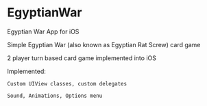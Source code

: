 # EgyptianWar
Egyptian War App for iOS

Simple Egyptian War (also known as Egyptian Rat Screw) card game

2 player turn based card game implemented into iOS


Implemented:

    Custom UIView classes, custom delegates
    
    Sound, Animations, Options menu

